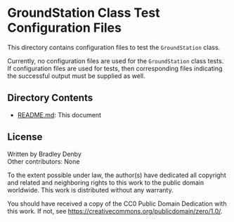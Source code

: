 # GroundStation Class Test Configuration Files

This directory contains configuration files to test the `GroundStation` class.

Currently, no configuration files are used for the `GroundStation` class tests.
If configuration files are used for tests, then corresponding files indicating
the successful output must be supplied as well.

## Directory Contents

* [README.md](README.md): This document

## License

Written by Bradley Denby  
Other contributors: None

To the extent possible under law, the author(s) have dedicated all copyright and
related and neighboring rights to this work to the public domain worldwide. This
work is distributed without any warranty.

You should have received a copy of the CC0 Public Domain Dedication with this
work. If not, see <https://creativecommons.org/publicdomain/zero/1.0/>.
